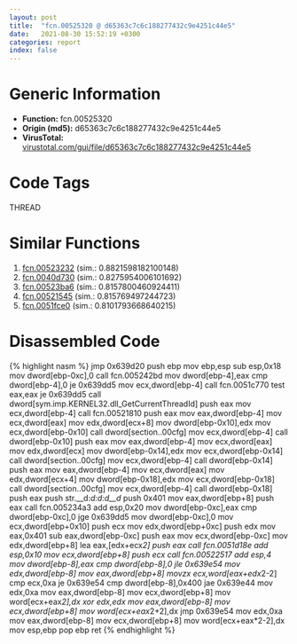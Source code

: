 ```yaml
---
layout: post
title:  "fcn.00525320 @ d65363c7c6c188277432c9e4251c44e5"
date:   2021-08-30 15:52:19 +0300
categories: report
index: false
---
```


# Generic Information
- **Function:** fcn.00525320
- **Origin (md5):** d65363c7c6c188277432c9e4251c44e5
- **VirusTotal:** [virustotal.com/gui/file/d65363c7c6c188277432c9e4251c44e5][virustotal_ref]

# Code Tags
<span class="tag" id="THREAD">THREAD</span>


# Similar Functions

1. [fcn.00523232][similar_1_ref] (sim.: 0.8821598182100148)
2. [fcn.0040d730][similar_2_ref] (sim.: 0.8275954006101692)
3. [fcn.00523ba6][similar_3_ref] (sim.: 0.8157800460924411)
4. [fcn.00521545][similar_4_ref] (sim.: 0.815769497244723)
5. [fcn.0051fce0][similar_5_ref] (sim.: 0.8101793668640215)


# Disassembled Code

{% highlight nasm %}
jmp 0x639d20
push ebp
mov ebp,esp
sub esp,0x18
mov dword[ebp-0xc],0
call fcn.005242bd
mov dword[ebp-4],eax
cmp dword[ebp-4],0
je 0x639dd5
mov ecx,dword[ebp-4]
call fcn.0051c770
test eax,eax
je 0x639dd5
call dword[sym.imp.KERNEL32.dll_GetCurrentThreadId]
push eax
mov ecx,dword[ebp-4]
call fcn.00521810
push eax
mov eax,dword[ebp-4]
mov ecx,dword[eax]
mov edx,dword[ecx+8]
mov dword[ebp-0x10],edx
mov ecx,dword[ebp-0x10]
call dword[section..00cfg]
mov ecx,dword[ebp-4]
call dword[ebp-0x10]
push eax
mov eax,dword[ebp-4]
mov ecx,dword[eax]
mov edx,dword[ecx]
mov dword[ebp-0x14],edx
mov ecx,dword[ebp-0x14]
call dword[section..00cfg]
mov ecx,dword[ebp-4]
call dword[ebp-0x14]
push eax
mov eax,dword[ebp-4]
mov ecx,dword[eax]
mov edx,dword[ecx+4]
mov dword[ebp-0x18],edx
mov ecx,dword[ebp-0x18]
call dword[section..00cfg]
mov ecx,dword[ebp-4]
call dword[ebp-0x18]
push eax
push str.__d:_d:_d:_d__d___
push 0x401
mov eax,dword[ebp+8]
push eax
call fcn.005234a3
add esp,0x20
mov dword[ebp-0xc],eax
cmp dword[ebp-0xc],0
jge 0x639dd5
mov dword[ebp-0xc],0
mov ecx,dword[ebp+0x10]
push ecx
mov edx,dword[ebp+0xc]
push edx
mov eax,0x401
sub eax,dword[ebp-0xc]
push eax
mov ecx,dword[ebp-0xc]
mov edx,dword[ebp+8]
lea eax,[edx+ecx*2]
push eax
call fcn.0051d18e
add esp,0x10
mov ecx,dword[ebp+8]
push ecx
call fcn.00522517
add esp,4
mov dword[ebp-8],eax
cmp dword[ebp-8],0
jle 0x639e54
mov edx,dword[ebp-8]
mov eax,dword[ebp+8]
movzx ecx,word[eax+edx*2-2]
cmp ecx,0xa
je 0x639e54
cmp dword[ebp-8],0x400
jae 0x639e44
mov edx,0xa
mov eax,dword[ebp-8]
mov ecx,dword[ebp+8]
mov word[ecx+eax*2],dx
xor edx,edx
mov eax,dword[ebp-8]
mov ecx,dword[ebp+8]
mov word[ecx+eax*2+2],dx
jmp 0x639e54
mov edx,0xa
mov eax,dword[ebp-8]
mov ecx,dword[ebp+8]
mov word[ecx+eax*2-2],dx
mov esp,ebp
pop ebp
ret
{% endhighlight %}


[similar_1_ref]: /report/fcn.00523232@d65363c7c6c188277432c9e4251c44e5
[similar_2_ref]: /report/fcn.0040d730@c60344b51fa39a329b92557d24ff7670
[similar_3_ref]: /report/fcn.00523ba6@d65363c7c6c188277432c9e4251c44e5
[similar_4_ref]: /report/fcn.00521545@d65363c7c6c188277432c9e4251c44e5
[similar_5_ref]: /report/fcn.0051fce0@d65363c7c6c188277432c9e4251c44e5
[virustotal_ref]: https://www.virustotal.com/gui/file/d65363c7c6c188277432c9e4251c44e5